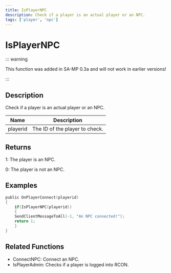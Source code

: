 ```yaml
---
title: IsPlayerNPC
description: Check if a player is an actual player or an NPC.
tags: ['player', 'npc']
---
```


# IsPlayerNPC

<TagLinks />

::: warning

This function was added in SA-MP 0.3a and will not work in earlier versions!

:::

## Description

Check if a player is an actual player or an NPC.


| Name | Description |
|------|-------------|
|playerid | The ID of the player to check.|


## Returns

 1: The player is an NPC.

 0: The player is not an NPC.


## Examples


```c
public OnPlayerConnect(playerid)
{
    if(IsPlayerNPC(playerid))
    {
	SendClientMessageToAll(-1, "An NPC connected!");
	return 1;
    }
}
```


## Related Functions


-  ConnectNPC: Connect an NPC.
-  IsPlayerAdmin: Checks if a player is logged into RCON.